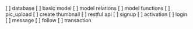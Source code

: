 [ ] database
	[ ] basic model
	[ ] model relations
	[ ] model functions
[ ] pic_upload
[ ] create thumbnail
[ ] restful api
[ ] signup
[ ] activation
[ ] login
[ ] message
[ ] follow
[ ] transaction
